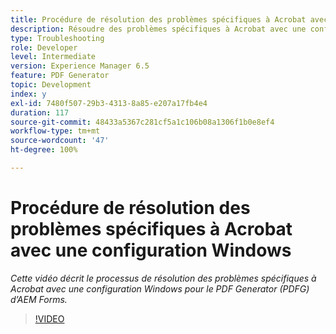 ```yaml
---
title: Procédure de résolution des problèmes spécifiques à Acrobat avec une configuration Windows
description: Résoudre des problèmes spécifiques à Acrobat avec une configuration Windows
type: Troubleshooting
role: Developer
level: Intermediate
version: Experience Manager 6.5
feature: PDF Generator
topic: Development
index: y
exl-id: 7480f507-29b3-4313-8a85-e207a17fb4e4
duration: 117
source-git-commit: 48433a5367c281cf5a1c106b08a1306f1b0e8ef4
workflow-type: tm+mt
source-wordcount: '47'
ht-degree: 100%

---
```


# Procédure de résolution des problèmes spécifiques à Acrobat avec une configuration Windows

*Cette vidéo décrit le processus de résolution des problèmes spécifiques à Acrobat avec une configuration Windows pour le PDF Generator (PDFG) d’AEM Forms.*

>[!VIDEO](https://video.tv.adobe.com/v/3417626?quality=12&learn=on&captions=fre_fr)
